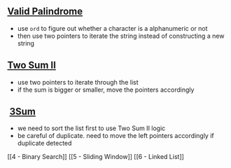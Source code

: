 
## [Valid Palindrome](https://leetcode.com/problems/valid-palindrome/)
- use `ord` to figure out whether a character is a alphanumeric or not 
- then use two pointers to iterate the string instead of constructing a new string 

## [Two Sum II](https://leetcode.com/problems/two-sum-ii-input-array-is-sorted/)
- use two pointers to iterate through the list 
- if the sum is bigger or smaller, move the pointers accordingly 

##  [3Sum](https://leetcode.com/problems/3sum/)
- we need to sort the list first to use Two Sum II logic 
- be careful of duplicate. need to move the left pointers accordingly if duplicate detected 


[[4 - Binary Search]]
[[5 - Sliding Window]]
[[6 - Linked List]]